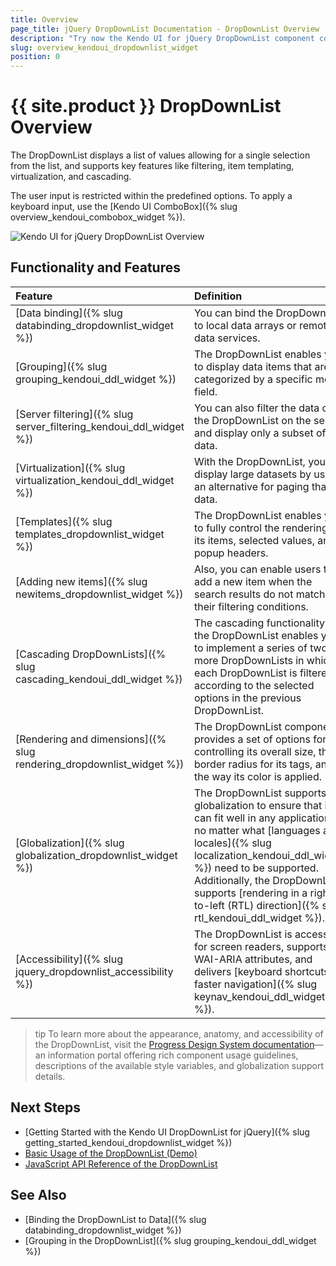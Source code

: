 ```yaml
---
title: Overview
page_title: jQuery DropDownList Documentation - DropDownList Overview
description: "Try now the Kendo UI for jQuery DropDownList component covering everything from data binding, and grouping to virtualization and templates."
slug: overview_kendoui_dropdownlist_widget
position: 0
---
```


# {{ site.product }} DropDownList Overview

The DropDownList displays a list of values allowing for a single selection from the list, and supports key features like filtering, item templating, virtualization, and cascading.

The user input is restricted within the predefined options. To apply a keyboard input, use the [Kendo UI ComboBox]({% slug overview_kendoui_combobox_widget %}).

![Kendo UI for jQuery DropDownList Overview](dropdownlist-overview.png)

## Functionality and Features

|Feature|Definition
|:---|:---
|[Data binding]({% slug databinding_dropdownlist_widget %})|You can bind the DropDownList to local data arrays or remote data services.
|[Grouping]({% slug grouping_kendoui_ddl_widget %})|The DropDownList enables you to display data items that are categorized by a specific model field.
|[Server filtering]({% slug server_filtering_kendoui_ddl_widget %})|You can also filter the data of the DropDownList on the server and display only a subset of data.
|[Virtualization]({% slug virtualization_kendoui_ddl_widget %})|With the DropDownList, you can display large datasets by using an alternative for paging that data.
|[Templates]({% slug templates_dropdownlist_widget %})|The DropDownList enables you to fully control the rendering of its items, selected values, and popup headers.
|[Adding new items]({% slug newitems_dropdownlist_widget %})|Also, you can enable users to add a new item when the search results do not match their filtering conditions.
|[Cascading DropDownLists]({% slug cascading_kendoui_ddl_widget %})|The cascading functionality of the DropDownList enables you to implement a series of two or more DropDownLists in which each DropDownList is filtered according to the selected options in the previous DropDownList.
|[Rendering and dimensions]({% slug rendering_dropdownlist_widget %})|The DropDownList component provides a set of options for controlling its overall size, the border radius for its tags, and the way its color is applied.  
|[Globalization]({% slug globalization_dropdownlist_widget %})|The DropDownList supports globalization to ensure that it can fit well in any application, no matter what [languages and locales]({% slug localization_kendoui_ddl_widget %}) need to be supported. Additionally, the DropDownList supports [rendering in a right-to-left (RTL) direction]({% slug rtl_kendoui_ddl_widget %}).
|[Accessibility]({% slug jquery_dropdownlist_accessibility %})|The DropDownList is accessible for screen readers, supports WAI-ARIA attributes, and delivers [keyboard shortcuts for faster navigation]({% slug keynav_kendoui_ddl_widget %}).

>tip To learn more about the appearance, anatomy, and accessibility of the DropDownList, visit the [Progress Design System documentation](https://www.telerik.com/design-system/docs/components/dropdownlist/)—an information portal offering rich component usage guidelines, descriptions of the available style variables, and globalization support details.

## Next Steps 

* [Getting Started with the Kendo UI DropDownList for jQuery]({% slug getting_started_kendoui_dropdownlist_widget %})
* [Basic Usage of the DropDownList (Demo)](https://demos.telerik.com/kendo-ui/dropdownlist/index)
* [JavaScript API Reference of the DropDownList](/api/javascript/ui/dropdownlist)

## See Also

* [Binding the DropDownList to Data]({% slug databinding_dropdownlist_widget %})
* [Grouping in the DropDownList]({% slug grouping_kendoui_ddl_widget %})
